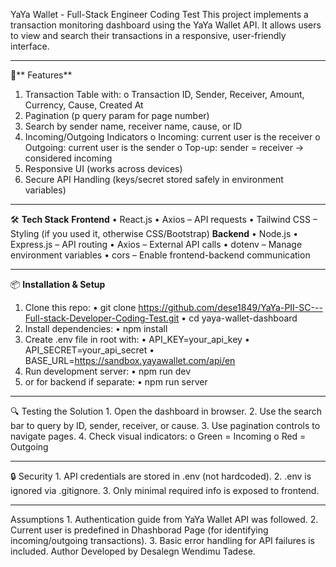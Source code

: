 YaYa Wallet - Full-Stack Engineer Coding Test
This project implements a transaction monitoring dashboard using the YaYa Wallet API. It allows users to view and search their transactions in a responsive, user-friendly interface.
________________________________________
🚀** Features**
1. Transaction Table with:
      o Transaction ID, Sender, Receiver, Amount, Currency, Cause, Created At
2. Pagination (p query param for page number)
3. Search by sender name, receiver name, cause, or ID
4. Incoming/Outgoing Indicators
      o Incoming: current user is the receiver
      o Outgoing: current user is the sender
      o Top-up: sender = receiver → considered incoming
5. Responsive UI (works across devices)
6. Secure API Handling (keys/secret stored safely in environment variables)
________________________________________
🛠 **Tech Stack**
**Frontend**
      •	React.js
      •	Axios – API requests
      •	Tailwind CSS – Styling (if you used it, otherwise CSS/Bootstrap)
**Backend**
        •	Node.js
        •	Express.js – API routing
        •	Axios – External API calls
        •	dotenv – Manage environment variables
        •	cors – Enable frontend-backend communication
________________________________________
📦 **Installation & Setup**
1.	Clone this repo:
    •	git clone https://github.com/dese1849/YaYa-PII-SC---Full-stack-Developer-Coding-Test.git
    •	cd yaya-wallet-dashboard
2.	Install dependencies:
    •	npm install
3.	Create .env file in root with:
    •	API_KEY=your_api_key
    •	API_SECRET=your_api_secret
    •	BASE_URL=https://sandbox.yayawallet.com/api/en
4.	Run development server:
    •	npm run dev
5.	or for backend if separate:
    •		npm run server
________________________________________
🔍 Testing the Solution
    1. Open the dashboard in browser.
    2. Use the search bar to query by ID, sender, receiver, or cause.
    3. Use pagination controls to navigate pages.
    4. Check visual indicators:
            o	Green = Incoming
            o	Red = Outgoing
________________________________________
🔒 Security
    1. API credentials are stored in .env (not hardcoded).
    2. .env is ignored via .gitignore.
    3. Only minimal required info is exposed to frontend.
________________________________________
Assumptions
    1. Authentication guide from YaYa Wallet API was followed.
    2. Current user is predefined in Dhashborad Page (for identifying incoming/outgoing transactions).
    3. Basic error handling for API failures is included.
Author
Developed by Desalegn Wendimu Tadese.




